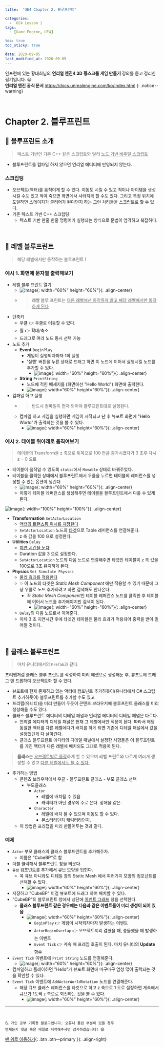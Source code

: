 ```yaml
---
title:  "UE4 Chapter 2. 블루프린트" 

categories:
  -  UE4 Lesson 1 
tags:
  - [Game Engine, UE4]

toc: true
toc_sticky: true

date: 2020-09-05
last_modified_at: 2020-09-05
---
```


인프런에 있는 황대희님의 **언리얼 엔진4 3D 횡스크롤 게임 만들기** 강의를 듣고 정리한 필기입니다. 😀  
**언리얼 엔진 공식 문서** <https://docs.unrealengine.com/ko/index.html>
{: .notice--warning}

<br>

# Chapter 2. 블루프린트

## 🔔 블루프린트 소개 

> 텍스트 기반인 기존 C++ 같은 스크립트와 달리 <u>노드 기반 비주얼 스크립트</u>

- 블루프린트를 컴파일 하지 않으면 언리얼 에디터에 반영되지 않는다.

### 스크립팅

- 오브젝트(액터)를 움직이게 할 수 있다. 이동도 시킬 수 있고 적이나 아이템을 생성 시킬 수도 있고 적이 죽으면 화면에서 사라지게 할 수도 있다. 그리고 특정 위치에 도달하면 스테이지가 클리어가 된다던지 하는 그런 처리들을 스크립트로 할 수 있다.
- 기존 텍스트 기반 C++ 스크립팅
  - 텍스트 기반 한줄 한줄 명령어가 실행되는 방식으로 문법이 엄격하고 복잡하다.

<br>

## 🔔 레벨 블루프린트

> 해당 레벨에서만 동작하는 블루프린트 !

### 예시 1. 화면에 문자열 출력해보기

- 레벨 블루 프린트 열기
  - ![image](https://user-images.githubusercontent.com/42318591/92297135-05763100-ef77-11ea-95a2-7d874c3b889c.png){: width="60%" height="60%"}{: .align-center}
  - > 레벨 블루 프린트는 <u>다른 레벨에선 동작하지 않고 해당 레벨에서만 동작하게 된다</u>
- 단축키
  - 우클 👉 우클로 이동할 수 있다.
  - 휠 👉 확대/축소
  - 드래그로 여러 노드 동시 선택 가능
- 노드 추가
  - **Event** `BeginPlay`
    - 게임이 실행되자마자 1회 실행
    - '실행' 버튼을 누른 상태로 드래그 하면 이 노드에 이어서 실행시킬 노드를 추가할 수 있다.
      - ![image](https://user-images.githubusercontent.com/42318591/92302475-64ec3500-efa7-11ea-829f-6c4415264a3d.png){: width="60%" height="60%"}{: .align-center}
  - **String** `PrintString`
    - 노드에 적힌 메세지를 (화면에선 "Hello World") 화면에 출력한다.
    - ![image](https://user-images.githubusercontent.com/42318591/92302545-260aaf00-efa8-11ea-91d5-55c673ab5830.png){: width="60%" height="60%"}{: .align-center}
- 컴파일 하고 실행
  - > 반드시 컴파일이 먼저 되어야 블루프린트대로 실행된다.
  - 컴파일 하고 게임을 실행하면 게임이 시작되고 난 후 뷰포트 화면에 "Hello World"가 출력되는 것을 볼 수 있다.
    - ![image](https://user-images.githubusercontent.com/42318591/92302545-260aaf00-efa8-11ea-91d5-55c673ab5830.png){: width="60%" height="60%"}{: .align-center}


### 예시 2. 테이블 위아래로 움직여보기

> 테이블의 Transform을 z 축으로 위쪽으로 100 만큼 증가시켰다가 3 초후 다시 z = 0 으로 

- 테이블이 움직일 수 있도록 `static`에서 `Movable` 상태로 바꿔주었다.
- 테이블을 클릭한 상태에서 블루프린트에서 우클을 누르면 테이블의 레퍼런스를 생성할 수 있는 옵션이 생긴다.
  - ![image](https://user-images.githubusercontent.com/42318591/92303187-84865c00-efad-11ea-8162-28d7fb898f5c.png){: width="60%" height="60%"}{: .align-center}
  - 이렇게 테이블 레퍼런스를 생성해주면 테이블을 블루프린트에서 다룰 수 있게 된다.

![image](https://user-images.githubusercontent.com/42318591/92303107-d7abdf00-efac-11ea-8ae9-2c983a72674d.png){: width="100%" height="100%"}{: .align-center}


- **Transformation** `SetActorLocation`
  - <u>액터의 트랜스폼 위치를 지정한다</u>
  - `SetActorLocation` 노드의 <u>타겟</u>으로 Table 레퍼런스를 연결해준다.
  - z 축 값을 100 으로 설정한다.
- **Utilities** `Delay`
  - <u>지연 시간을 둔다</u>
  - Duration 값을 3 으로 설정한다.
  - `SetActorLocation` 노드의 다음 노드로 연결해주면 타겟인 테이블이 z 축 값을 100으로 3초 유지하게 된다.
- **Physics** `Set Simulate Physics`
  - <u>물리 효과를 적용한다</u>
  - ✨ 이 노드의 타겟은 *Static Mesh Component* 에만 적용할 수 있기 때문에 그냥 우클로 노드 추가하려고 하면 검색해도 안나온다.
    - 꼭 *Static Mesh Component*인 테이블 레퍼런스 노드를 클릭한 후 테이블에 이어서 노드를 추가해야지만 검색이 된다. 
      - ![image](https://user-images.githubusercontent.com/42318591/92303320-9e746e80-efae-11ea-861a-e07865845601.png){: width="60%" height="60%"}{: .align-center}
  - `Delay`의 다음 노드로서 이어준다. 
  - 이제 3 초 지연시간 후에 타겟인 테이블은 물리 효과가 적용되어 중력을 받아 떨어질 것이다.

<br>

## 🔔 클래스 블루프린트

> 마치 유니티에서의 `Prefab`과 같다.

프리팹처럼 클래스 블루 프린트를 작성하여 미리 에셋으로 생성해둔 후, 뷰포트에 드래그 앤 드롭하여 오브젝트화 할 수 있다.

- 뷰포트에 현재 존재하고 있는 액터에 컴포넌트 추가하듯이(유니티에서 C# 스크립트 추가하듯이) 블루프린트를 추가할 수도 있고
- 프리팹(유니티)을 미리 만들어 두듯이 콘텐츠 브라우저에 블루프린트 클래스를 미리 생성해둘 수도 있다.
- 클래스 블루프린트 에디터의 디테일 패널과 언리얼 에디터의 디테일 패널은 다르다.
  - 언리얼 에디터의 디테일 패널은 현재 그 레벨에서만 적용이 된다. 따라서 해당 동일한 액터를 다른 레벨에다가 배치를 하게 되면 기존에 디테일 패널에서 값을 설정했던게 다 날아간다.
  - 클래스 블루프린트 에디터의 디테일 패널에서 설정한 사항들은 이 블루프린트를 가진 액터가 다른 레벨에 배치되도 그대로 적용이 된다.

> **클래스**는 <u>오브젝트별로 동작</u>하게 할 수 있으며 레벨 프린트와 다르게 여러개 생성할 수 있고 <u>다른 레벨에서도 쓸 수 있다.</u>

- 추가하는 방법
  - 콘텐츠 브라우저에서 우클 - 블루프린트 클래스 - 부모 클래스 선택
    - 부모클래스
      - `Actor` 
        - 레벨에 배치될 수 있음
        - 캐릭터가 아닌 경우에 주로 쓴다. 장애물 같은.
      - `Character`
        - 레벨에 배치 될 수 있으며 이동도 할 수 있다.
        - 몬스터라던지 캐릭터라던지.
  - 이 방법은 프리팹을 미리 만들어두는 것과 같다.

### 예제

- `Actor` 부모 클래스의 클래스 블루프린트를 추가해주자.
  - 이름은 "CubeBP"로 함
- 더블 클릭해서 블루프린트 창을 띄운다.
- `큐브` 컴포넌트를 추가해서 큐브 모양을 입힌다.
  - 꼭 큐브 아니라도 디테일 창의 Static Mesh 에서 여러가지 모양의 컴포넌트를 선택할 수 있다.
    - ![image](https://user-images.githubusercontent.com/42318591/92304027-5c026000-efb5-11ea-96ab-b0440194b834.png){: width="60%" height="60%"}{: .align-center}
- 저장하고 "CubeBP" 이걸 뷰포트에 드래그 하여 배치할 수 있다.
- "CubeBP"의 블루프린트 창에서 상단에 <u>이벤트 그래프</u> 창을 선택한다. 
  - **클래스 블루프린트 같은 경우에는 다음과 같은 이벤트들이 미리 생성이 되어 있음**
    - ![image](https://user-images.githubusercontent.com/42318591/92304203-cc5db100-efb6-11ea-9f67-713175196bc0.png){: width="60%" height="60%"}{: .align-center}
      - `BeginPlay` 👉 게임이 시작되자마자 발생하는 이벤트 
      - `ActorBeginOverlap` 👉 오브젝트끼리 겹쳤을 때, 충돌했을 때 발생하는 이벤트
      - `Event Tick` 👉 계속 매 프레임 호출이 된다. 마치 유니티의 **Update** 함수
- `Event Tick` 이벤트에 `Print String` 노드를 연결해준다.
  - ![image](https://user-images.githubusercontent.com/42318591/92304463-1ba4e100-efb9-11ea-9d82-7cd8548780be.png){: width="60%" height="60%"}{: .align-center}
- 컴파일하고 플레이하면 "Hello"가 뷰포트 화면에 마구마구 엄청 많이 출력되는 것을 확인할 수 있다.
- `Event Tick` 이벤트에 `AddActorWorldRotation` 노드를 연결해준다.
  - 해당 큐브 클래스 레퍼런스를 타겟으로 하고 z 축으로 1 도로 설정하면 게속해서 큐브가 1도씩 z 축으로 회전하는 것을 볼 수 있다. 
    - ![image](https://user-images.githubusercontent.com/42318591/92304557-08464580-efba-11ea-845e-45595dff6755.png){: width="60%" height="60%"}{: .align-center}




***
<br>

    🌜 개인 공부 기록용 블로그입니다. 오류나 틀린 부분이 있을 경우 
    언제든지 댓글 혹은 메일로 지적해주시면 감사하겠습니다! 😄

[맨 위로 이동하기](#){: .btn .btn--primary }{: .align-right}